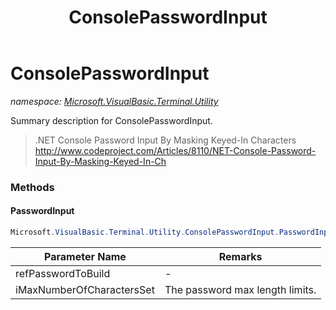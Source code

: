 ﻿---
title: ConsolePasswordInput
---

# ConsolePasswordInput
_namespace: [Microsoft.VisualBasic.Terminal.Utility](N-Microsoft.VisualBasic.Terminal.Utility.html)_

Summary description for ConsolePasswordInput.

> 
>  .NET Console Password Input By Masking Keyed-In Characters
>  http://www.codeproject.com/Articles/8110/NET-Console-Password-Input-By-Masking-Keyed-In-Ch
>  


### Methods

#### PasswordInput
```csharp
Microsoft.VisualBasic.Terminal.Utility.ConsolePasswordInput.PasswordInput(System.String@,System.Int32)
```


|Parameter Name|Remarks|
|--------------|-------|
|refPasswordToBuild|-|
|iMaxNumberOfCharactersSet|The password max length limits.|



